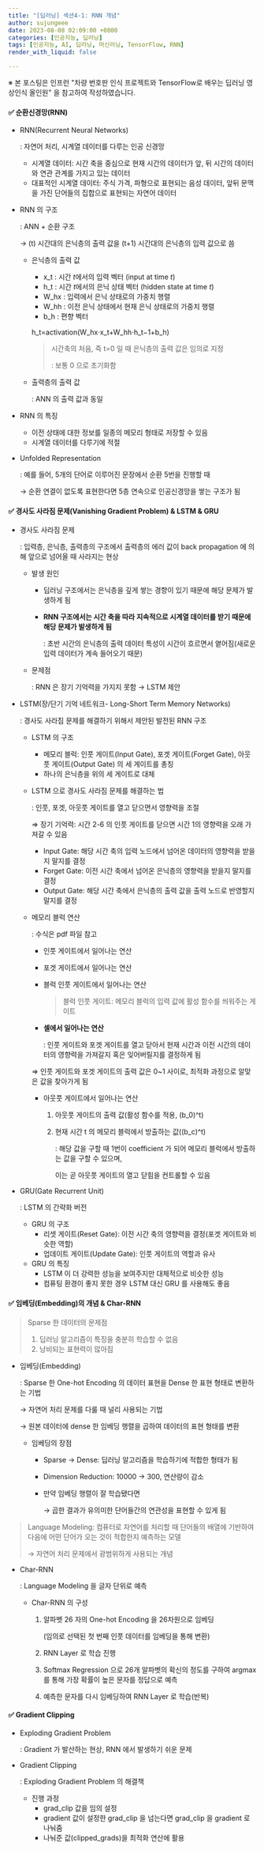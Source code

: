 ```yaml
---
title: "[딥러닝] 섹션4-1: RNN 개념"
author: sujungeee
date: 2023-08-08 02:09:00 +0800
categories: [인공지능, 딥러닝]
tags: [인공지능, AI, 딥러닝, 머신러닝, TensorFlow, RNN]
render_with_liquid: false

---
```




※ 본 포스팅은 인프런 "차량 번호판 인식 프로젝트와 TensorFlow로 배우는 딥러닝 영상인식 올인원" 을 참고하여 작성하였습니다.



#### ✅  순환신경망(RNN)

- RNN(Recurrent Neural Networks)

  : 자연어 처리, 시계열 데이터를 다루는 인공 신경망

  - 시계열 데이터: 시간 축을 중심으로 현재 시간의 데이터가 앞, 뒤 시간의 데이터와 연관 관계를 가지고 있는 데이터
  - 대표적인 시계열 데이터: 주식 가격, 파형으로 표현되는 음성 데이터, 앞뒤 문맥을 가진 단어들의 집합으로 표현되는 자연어 데이터

- RNN 의 구조

  : ANN + 순환 구조

  → (t) 시간대의 은닉층의 출력 값을 (t+1) 시간대의 은닉층의 입력 값으로 씀

  - 은닉층의 출력 값

    - x_t : 시간 *t*에서의 입력 벡터 (input at time *t*)
    - h_t : 시간 *t*에서의 은닉 상태 벡터 (hidden state at time *t*)
    - W_hx : 입력에서 은닉 상태로의 가중치 행렬
    - W_hh : 이전 은닉 상태에서 현재 은닉 상태로의 가중치 행렬
    - b_h : 편향 벡터

    h_t=activation(W_hx⋅x_t+W_hh⋅h_t−1+b_h)

    > 시간축의 처음, 즉 t=0 일 때 은닉층의 출력 값은 임의로 지정
    >
    > : 보통 0 으로 초기화함

  - 출력층의 출력 값

    : ANN 의 출력 값과 동일

- RNN 의 특징

  - 이전 상태에 대한 정보를 일종의 메모리 형태로 저장할 수 있음
  - 시계열 데이터를 다루기에 적절

- Unfolded Representation

  : 예를 들어, 5개의 단어로 이루어진 문장에서 순환 5번을 진행할 때

  → 순환 연결이 없도록 표현한다면 5층 연속으로 인공신경망을 쌓는 구조가 됨



#### ✅  경사도 사라짐 문제(Vanishing Gradient Problem) & LSTM & GRU

- 경사도 사라짐 문제

  : 입력층, 은닉층, 출력층의 구조에서 출력층의 에러 값이 back propagation 에 의해 앞으로 넘어올 때 사라지는 현상

  - 발생 원인

    - 딥러닝 구조에서는 은닉층을 깊게 쌓는 경향이 있기 때문에 해당 문제가 발생하게 됨

    - **RNN 구조에서는 시간 축을 따라 지속적으로 시계열 데이터를 받기 때문에 해당 문제가 발생하게 됨**

      : 초반 시간의 은닉층의 출력 데이터 특성이 시간이 흐르면서 옅어짐(새로운 입력 데이터가 계속 들어오기 때문)

  - 문제점

    : RNN 은 장기 기억력을 가지지 못함 → LSTM 제안

- LSTM(장/단기 기억 네트워크- Long-Short Term Memory Networks)

  : 경사도 사라짐 문제를 해결하기 위해서 제안된 발전된 RNN 구조

  - LSTM 의 구조

    - 메모리 블럭: 인풋 게이트(Input Gate), 포겟 게이트(Forget Gate), 아웃풋 게이트(Output Gate) 의 세 게이트를 총칭
    - 하나의 은닉층을 위의 세 게이트로 대체

  - LSTM 으로 경사도 사라짐 문제를 해결하는 법

    : 인풋, 포겟, 아웃풋 게이트를 열고 닫으면서 영향력을 조절

    ⇒ 장기 기억력: 시간 2-6 의 인풋 게이트를 닫으면 시간 1의 영향력을 오래 가져갈 수 있음

    - Input Gate: 해당 시간 축의 입력 노드에서 넘어온 데이터의 영향력을 받을지 말지를 결정
    - Forget Gate: 이전 시간 축에서 넘어온 은닉층의 영향력을 받을지 말지를 결정
    - Output Gate: 해당 시간 축에서 은닉층의 출력 값을 출력 노드로 반영할지 말지를 결정

  - 메모리 블럭 연산

    : 수식은 pdf 파일 참고

    - 인풋 게이트에서 일어나는 연산

    - 포겟 게이트에서 일어나는 연산

    - 블럭 인풋 게이트에서 일어나는 연산

      > 블럭 인풋 게이트: 메모리 블럭의 입력 값에 활성 함수를 씌워주는 게이트

    - **셀에서 일어나는 연산**

      : 인풋 게이트와 포겟 게이트를 열고 닫아서 현재 시간과 이전 시간의 데이터의 영향력을 가져갈지 혹은 잊어버릴지를 결정하게 됨

    ⇒ 인풋 게이트와 포겟 게이트의 출력 값은 0~1 사이로, 최적화 과정으로 알맞은 값을 찾아가게 됨

    - 아웃풋 게이트에서 일어나는 연산

      1. 아웃풋 게이트의 출력 값(활성 함수를 적용, (b_0)^t)

      2. 현재 시간 t 의 메모리 블럭에서 방출하는 값((b_c)^t)

         : 해당 값을 구할 때 1번이 coefficient 가 되어 메모리 블럭에서 방출하는 값을 구할 수 있으며,

         이는 곧 아웃풋 게이트의 열고 닫힘을 컨트롤할 수 있음

- GRU(Gate Recurrent Unit)

  : LSTM 의 간략화 버전

  - GRU 의 구조
    - 리셋 게이트(Reset Gate): 이전 시간 축의 영향력을 결정(포겟 게이트와 비슷한 역할)
    - 업데이트 게이트(Update Gate): 인풋 게이트의 역할과 유사
  - GRU 의 특징
    - LSTM 이 더 강력한 성능을 보여주지만 대체적으로 비슷한 성능
    - 컴퓨팅 환경이 좋지 못한 경우 LSTM 대신 GRU 를 사용해도 좋음



#### ✅  임베딩(Embedding)의 개념 & Char-RNN

> Sparse 한 데이터의 문제점
>
> 1. 딥러닝 알고리즘이 특징을 충분히 학습할 수 없음
> 2. 낭비되는 표현력이 많아짐

- 임베딩(Embedding)

  : Sparse 한 One-hot Encoding 의 데이터 표현을 Dense 한 표현 형태로 변환하는 기법

  → 자연어 처리 문제를 다룰 때 널리 사용되는 기법

  → 원본 데이터에 dense 한 임베딩 행렬을 곱하여 데이터의 표현 형태를 변환

  - 임베딩의 장점

    - Sparse → Dense: 딥러닝 알고리즘을 학습하기에 적합한 형태가 됨

    - Dimension Reduction: 10000 → 300, 연산량이 감소

    - 만약 임베딩 행렬이 잘 학습됐다면

      → 곱한 결과가 유의미한 단어들간의 연관성을 표현할 수 있게 됨

> Language Modeling: 컴퓨터로 자연어를 처리할 때 단어들의 배열에 기반하여 다음에 어떤 단어가 오는 것이 적합한지 예측하는 모델
>
> → 자연어 처리 문제에서 광범위하게 사용되는 개념

- Char-RNN

  : Language Modeling 을 글자 단위로 예측

  - Char-RNN 의 구성

    1. 알파벳 26 자의 One-hot Encoding 을 26차원으로 임베딩

       (임의로 선택된 첫 번째 인풋 데이터를 임베딩을 통해 변환)

    2. RNN Layer 로 학습 진행

    3. Softmax Regression 으로 26개 알파벳의 확신의 정도를 구하여 argmax 를 통해 가장 확률이 높은 문자를 정답으로 예측

    4. 예측한 문자를 다시 임베딩하여 RNN Layer 로 학습(반복)



#### ✅  Gradient Clipping

- Exploding Gradient Problem

  : Gradient 가 발산하는 현상, RNN 에서 발생하기 쉬운 문제

- Gradient Clipping

  : Exploding Gradient Problem 의 해결책

  - 진행 과정
    - grad_clip 값을 임의 설정
    - gradient 값이 설정한 grad_clip 을 넘는다면 grad_clip 을 gradient 로 나눠줌
    - 나눠준 값(clipped_grads)을 최적화 연산에 활용
